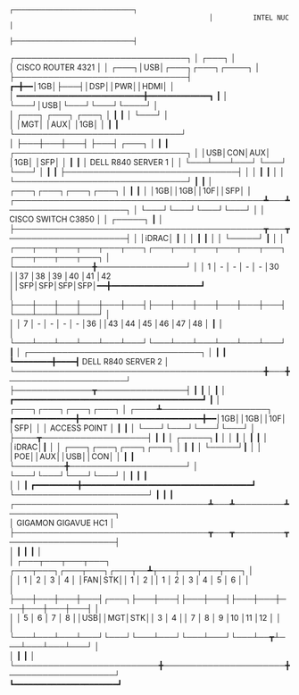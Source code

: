                                                                                                                 
                                                                                                                
                                                                                                                
                                                                                                                
                                                                                                                
                                                      ┌──────────────────────────────┐                          
                                                      │          INTEL NUC           │                          
                                                      ├──────────────────────────────┤                          
  ┌───────────────────────────────┐                   │       ┌───┐                  │                          
  │       CISCO ROUTER 4321       │                   │  ┌───┐│USB│┌───┐┌───┐┌────┐  │                          
  ├───────────────────────────────┤                 ┏━╋━━│1GB│├───┤│DSP││PWR││HDMI│  │                          
  │    ━━━━━━━━━━━━━━━━━━━━━━━━━━━╋━━━━━━━━━━━━━┓   ┃ │  └───┘│USB│└───┘└───┘└────┘  │                          
  │  ┌───┐   ┌───┐  ┌───┐         │             ┃   ┃ │       └───┘                  │                          
  │  │MGT│   │AUX│  │1GB│         │             ┃   ┃ └──────────────────────────────┘                          
  │  ├───┼───┼───┤  ├───┤  ┌───┐  │             ┃   ┃                          ┌───────────────────────────────┐
  │  │USB│CON│AUX│  │1GB│  │SFP│  │             ┃   ┃                          │      DELL R840 SERVER 1       │
  │  └───┴───┴───┘  └───┘  └───┘  │             ┃   ┃                          ├───────────────────────────────┤
  │                               │             ┃   ┃                          │                               │
  └───────────────────────────────┘             ┃   ┃                          │  ┌───┐┌───┐┌───┐┌───┐         │
                                                ┃   ┃                          │  │1GB││1GB││10F││SFP│         │
  ┌─────────────────────────────────────────────┻───┻─────────────────────┐    │  └───┘└───┘└───┘└───┘         │
  │                          CISCO SWITCH C3850                           │    │  ┌─────┐     ┃                │
  ├─────────────────────────────────────────────┳───┳─────────────────────┤    │  │iDRAC│     ┃                │
  │                                             ┃   ┃                     │    │  └─────┘     ┃                │
  │  ┌───┬───┬───┬───┬───┬───┐┌───┬───┬───┬───┬───┬───┐┌───┬───┬───┬───┐  │    └──────────────╋────────────────┘
  │  │ 1 │ - │ - │ - │ - │30 ││37 │38 │39 │40 │41 │42 ││SFP│SFP│SFP│SFP│━━╋━━━━━━━━━━━━━━━━━━━┛                 
  │  ├───┼───┼───┼───┼───┼───┤├───┼───┼───┼───┼───┼───┤└───┴───┴───┴───┘  │                                     
  │  │ 7 │ - │ - │ - │ - │36 ││43 │44 │45 │46 │47 │48 │          ┃        │                                     
  │  └───┴───┴───┴───┴───┴───┘└───┴───┴───┴───┴───┴───┘          ┃        │    ┌───────────────────────────────┐
  │                                             ┃   ┃            ┗━━━━━━━━╋━━━━┫      DELL R840 SERVER 2       │
  └─────────────────────────────────────────────╋───╋─────────────────────┘    ├──────────────┳────────────────┤
                                                ┃   ┃                          │              ┃                │
       ┏━━━━━━━━━━━━━━━━━━━━━━━━━━━━━━━━━━━━━━━━┛   ┃                          │  ┌───┐┌───┐┌───┐┌───┐         │
  ┌────┻───────────────────┐          ┏━━━━━━━━━━━━━╋━━━━━━━━━━━━━━━━━━━━━━━━━━╋━━│1GB││1GB││10F││SFP│         │
  │      ACCESS POINT      │          ┃             ┃                          │  └───┘└───┘└───┘└───┘         │
  ├────┳───────────────────┤          ┃             ┃                          │  ┌─────┐┃                     │
  │    ┃                   │          ┃             ┃                          │  │iDRAC│┃                     │
  │  ┌───┐┌───┐┌───┐┌───┐  │          ┃             ┃                          │  └─────┘┃                     │
  │  │POE││AUX││USB││CON│  │          ┃             ┃                          └─────────╋─────────────────────┘
  │  └───┘└───┘└───┘└───┘  │          ┃             ┃                                    ┃                      
  │                        │          ┃   ┏━━━━━━━━━╋━━━━━━━━━━━━━━━━━━━━━━━━━━━━━━━━━━━━┛                      
  └────────────────────────┘          ┃   ┃         ┃                                                           
  ┌───────────────────────────────────┻───┻─────────┻───────────────────┐                                       
  │                         GIGAMON GIGAVUE HC1                         │                                       
  ├───────────────────────────────────┳───┳─────────┳───────────────────┤                                       
  │                                   ┃   ┃         ┃                   │                                       
  │  ┌───┬───┬───┬───┐     ┌───┬───┐┌───┬───┐┌───┬──┻┬───┬───┬───┬───┐  │                                       
  │  │ 1 │ 2 │ 3 │ 4 │     │FAN│STK││ 1 │ 2 ││ 1 │ 2 │ 3 │ 4 │ 5 │ 6 │  │                                       
  │  ├───┼───┼───┼───┤┌───┐├───┼───┤├───┼───┤├───┼───┼───┼───┼───┼───┤  │                                       
  │  │ 5 │ 6 │ 7 │ 8 ││USB││MGT│STK││ 3 │ 4 ││ 7 │ 8 │ 9 │10 │11 │12 │  │                                       
  │  └───┴───┴───┴───┘└───┘└───┴───┘└───┴───┘└───┴──┳┴───┴───┴───┴───┘  │                                       
  │                          ┃                      ┃                   │                                       
  └──────────────────────────╋──────────────────────╋───────────────────┘                                       
                             ┗━━━━━━━━━━━━━━━━━━━━━━┛                                                           
